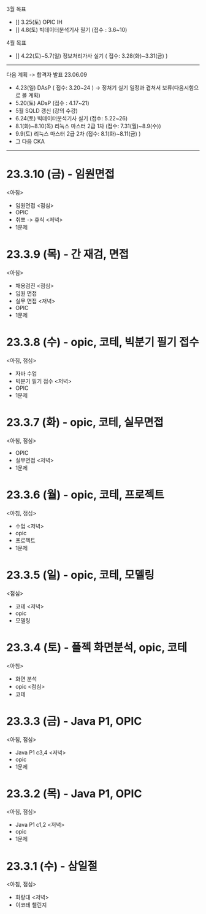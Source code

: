 3월 목표
- [] 3.25(토) OPIC IH
- [] 4.8(토) 빅데이터분석기사 필기 (접수 : 3.6~10)

4월 목표
- [] 4.22(토)~5.7(일) 정보처리가사 실기 ( 접수: 3.28(화)~3.31(금) ) 

---
다음 계획
-> 합격자 발표 23.06.09
- 4.23(일) DAsP ( 접수: 3.20~24 ) -> 정처기 실기 일정과 겹쳐서 보류(다음시험으로 볼 계획)
- 5.20(토) ADsP (접수 : 4.17~21)
- 5월 SQLD 갱신 (강의 수강)
- 6.24(토) 빅데이터분석기사 실기 (접수: 5.22~26)
- 8.1(화)~8.10(목) 리눅스 마스터 2급 1차 (접수: 7.31(월)~8.9(수))
- 9.9(토) 리눅스 마스터 2급 2차 (접수: 8.1(화)~8.11(금) )
- 그 다음 CKA

---
# 23.3.10 (금) - 임원면접
<아침>
- 임원면접
<점심>
- OPIC
- 취뽀 -> 휴식
<저녁>
- 1문제

# 23.3.9 (목) - 간 재검, 면접
<아침>
- 채용검진
<점심>
- 임원 면접
- 실무 면접
<저녁>
- OPIC
- 1문제

# 23.3.8 (수) - opic, 코테, 빅분기 필기 접수
<아침, 점심>
- 자바 수업
- 빅분기 필기 접수
<저녁>
- OPIC
- 1문제

# 23.3.7 (화) - opic, 코테, 실무면접
<아침, 점심>
- OPIC
- 실무면접
<저녁>
- 1문제

# 23.3.6 (월) - opic, 코테, 프로젝트
<아침, 점심>
- 수업
<저녁>
- opic
- 프로젝트 
- 1문제

# 23.3.5 (일) - opic, 코테, 모델링
<점심>
- 코테 
<저녁>
- opic
- 모델링

# 23.3.4 (토) - 플젝 화면분석, opic, 코테
<아침>
- 화면 분석
- opic
<점심>
- 코테 

# 23.3.3 (금) - Java P1, OPIC
<아침, 점심>
- Java P1 c3,4
<저녁>
- opic
- 1문제

# 23.3.2 (목) - Java P1, OPIC
<아침, 점심>
- Java P1 c1,2
<저녁>
- opic
- 1문제

# 23.3.1 (수) - 삼일절
<아침, 점심>
- 화랑대
<저녁>
- 이코테 챌린지
